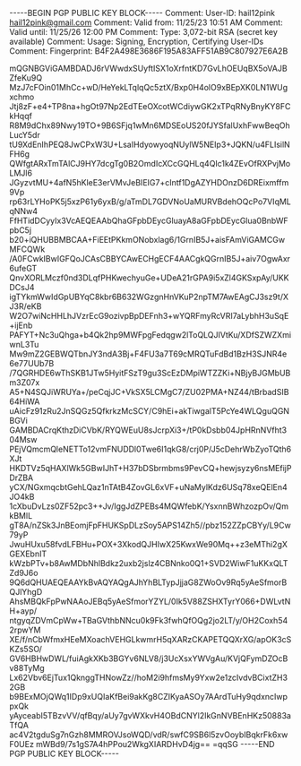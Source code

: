 -----BEGIN PGP PUBLIC KEY BLOCK-----
Comment: User-ID:	hail12pink <hail12pink@gmail.com>
Comment: Valid from:	11/25/23 10:51 AM
Comment: Valid until:	11/25/26 12:00 PM
Comment: Type:	3,072-bit RSA (secret key available)
Comment: Usage:	Signing, Encryption, Certifying User-IDs
Comment: Fingerprint:	B4F2A498E3686F195A83AFF51AB9C807927E6A2B

mQGNBGViGAMBDADJ6rVWwdxSUyftISX1oXrfntKD7GvLhOEUqBX5oVAJBZfeKu9Q
MzJ7cFOin01MhCc+wD/HeYekLTqlqQc5ztX/Bxp0H4olO9xBEpXK0LN1WUgxchmo
Jtj8zF+e4+TP8na+hgOt97Np2EdTEeOXcotWCdiywGK2xTPqRNyBnyKY8FCkHqqf
R8M9dChx89Nwy19TO+9B6SFjq1wMn6MDSEoUS20fJYSfalUxhFwwBeqOhLucY5dr
tU9XdEnIhPEQ8JwCPxW3U+LsaIHdyowyoqNUylW5NEIp3+JQKN/u4FLIsilNFH6g
QWfgtARxTmTAlCJ9HY7dcgTg0B2OmdIcXCcGQHLq4QIc1k4ZEvOfRXPvjMoLMJl6
JGyzvtMU+4afN5hKleE3erVMvJeBIEIG7+cIntf1DgAZYHDOnzD6DREixmffm9Vp
rp63rLYHoPK5j5xzP61y6yxB/g/aTmDL7GDVNoUaMURVBdehOQcPo7VIqMLqNNw4
FfHTidDCyyIx3VcAEQEAAbQhaGFpbDEycGluayA8aGFpbDEycGlua0BnbWFpbC5j
b20+iQHUBBMBCAA+FiEEtPKkmONobxlag6/1GrnIB5J+aisFAmViGAMCGwMFCQWk
/A0FCwkIBwIGFQoJCAsCBBYCAwECHgECF4AACgkQGrnIB5J+aiv7OgwAxr6ufeGT
QnvXORLMczf0nd3DLqfPHKwechyuGe+UDeA21rGPA9i5xZl4GKSxpAy/UKKDCsJ4
igTYkmWwIdGpUBYqC8kbr6B632WGzgnHnVKuP2npTM7AwEAgCJ3sz9t/XJ3R/eKB
W2O7wiNcHHLhJVzrEcG9ozivpBpDEFnh3+wYQRFmyRcVRI7aLybhH3uSqE+ijEnb
PAFYT+Nc3uQhga+b4Qk2hp9MWFpgFedqgw2lToQLQJIVtKu/XDfSZWZXmiwnL3Tu
Mw9mZ2GEBWQTbnJY3ndA3Bj+F4FU3a7T69cMRQTuFdBd1BzH3SJNR4e6e77UUb7B
/7QGRHDE6wThSKB1JTw5HyitFSzT9gu3ScEzDMpiWTZZKi+NBjyBJGMbUBm3Z07x
A5+N4SQJiWRUYa+/peCqjJC+VkSX5LCMgC7/ZU02PMA+NZ44/tBrbadSIB64HiWA
uAicFz91zRu2JnSQGz5QfkrkzMcSCY/C9hEi+akTiwgalT5PcYe4WLQguQGNBGVi
GAMBDACrqKthzDiCVbK/RYQWEuU8sJcrpXi3+/tP0kDsbb04JpHRnNVfht304Msw
PEjVQmcmQleNETTo12vmFNUDDl0Twe6I1qkG8/crj0P/J5cDehrWbZyoTQth6XJt
HKDTVz5qHAXlWk5GBwIJhT+H37bDSbrmbms9PevCQ+hewjsyzy6nsMEfijPDrZBA
yCX/NGxmqcbtGehLQaz1nTAtB4ZovGL6xVF+uNaMylKdz6USq78xeQElEn4JO4kB
1cXbuDvLzs0ZF52pc3++Jv/IggJdZPEBs4MQWfebK/YsxnnBWhzozpOv/QmkBMlL
gT8A/nZSk3JnBEomjFpFHUKSpDLzSoy5APS14Zh5//pbz152ZZpCBYy/L9Cw79yP
JwuHUxu58fvdLFBHu+POX+3XkodQJHIwX25KwxWe90Mq++z3eMThi2gXGEXEbnIT
kWzbPTv+b8AwMDbNhlBdkz2uxb2jslz4CBNnko0Q1+SVD2WiwF1uKKxQLTZd9J6o
9Q6dQHUAEQEAAYkBvAQYAQgAJhYhBLTypJjjaG8ZWoOv9Rq5yAeSfmorBQJlYhgD
AhsMBQkFpPwNAAoJEBq5yAeSfmorYZYL/0Ik5V88ZSHXTyrY066+DWLvtNH+ayp/
ntgyqZDVmCpWw+TBaGVthbNNcu0k9Fk3fwhQfOQg2jo2LT/y/OH2Coxh542rpwYM
XE/f/nCbWfmxHEeMXoachVEHGLkwmrH5qXARzCKAPETQQXrXG/apOK3cSKZs5SO/
GV6HBHwDWL/fuiAgkXKb3BGYv6NLV8/j3UcXsxYWVgAu/KVjQFymDZOcBv88TyMg
Lx62Vbv6EjTux1QknggTHNowZz//hoM2i9hfmsMy9Yxw2e1zcIvdvBCixtZH32GB
b9BExMOjQWq1IDp9xUQIaKfBei9akKg8CZIKyaASOy7AArdTuHy9qdxncIwppxQk
yAyceabI5TBzvVV/qfBqy/aUy7gvWXkvH4OBdCNYl2IkGnNVBEnHKz50883aTfQA
ac4V2tgduSg7nGzh8MMROVJsoWQD/vdR/swfC9SB6l5zvOoybIBqkrFk6xwF0UEz
mWBd9/7s1gS7A4hPPou2WkgXIARDHvD4jg==
=qqSG
-----END PGP PUBLIC KEY BLOCK-----
